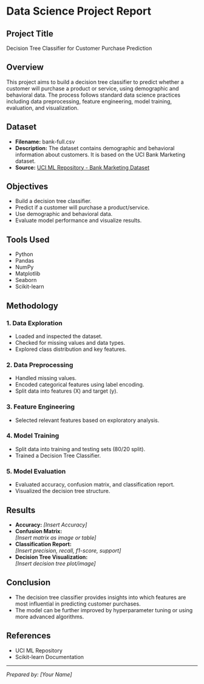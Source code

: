 # Data Science Project Report

## Project Title
Decision Tree Classifier for Customer Purchase Prediction

## Overview

This project aims to build a decision tree classifier to predict whether a customer will purchase a product or service, using demographic and behavioral data. The process follows standard data science practices including data preprocessing, feature engineering, model training, evaluation, and visualization.

## Dataset

- **Filename:** bank-full.csv
- **Description:** The dataset contains demographic and behavioral information about customers. It is based on the UCI Bank Marketing dataset.
- **Source:** [UCI ML Repository - Bank Marketing Dataset](https://archive.ics.uci.edu/ml/datasets/bank+marketing)

## Objectives

- Build a decision tree classifier.
- Predict if a customer will purchase a product/service.
- Use demographic and behavioral data.
- Evaluate model performance and visualize results.

## Tools Used

- Python
- Pandas
- NumPy
- Matplotlib
- Seaborn
- Scikit-learn

## Methodology

### 1. Data Exploration
- Loaded and inspected the dataset.
- Checked for missing values and data types.
- Explored class distribution and key features.

### 2. Data Preprocessing
- Handled missing values.
- Encoded categorical features using label encoding.
- Split data into features (X) and target (y).

### 3. Feature Engineering
- Selected relevant features based on exploratory analysis.

### 4. Model Training
- Split data into training and testing sets (80/20 split).
- Trained a Decision Tree Classifier.

### 5. Model Evaluation
- Evaluated accuracy, confusion matrix, and classification report.
- Visualized the decision tree structure.

## Results

- **Accuracy:** _[Insert Accuracy]_
- **Confusion Matrix:**  
  _[Insert matrix as image or table]_
- **Classification Report:**  
  _[Insert precision, recall, f1-score, support]_
- **Decision Tree Visualization:**  
  _[Insert decision tree plot/image]_

## Conclusion

- The decision tree classifier provides insights into which features are most influential in predicting customer purchases.
- The model can be further improved by hyperparameter tuning or using more advanced algorithms.

## References

- UCI ML Repository
- Scikit-learn Documentation

---

*Prepared by: [Your Name]*